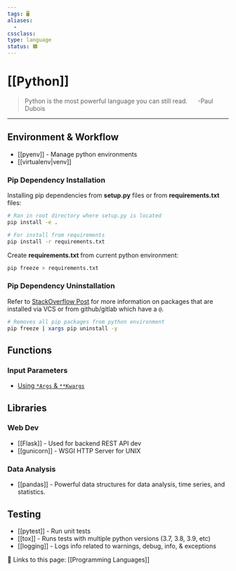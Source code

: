 ```yaml
---
tags: 🖥️
aliases:
  - 
cssclass:
type: language
status: 🟧
---
```


# [[Python]]

  >Python is the most powerful language you can still read.
  > &nbsp;&nbsp;&nbsp;&nbsp; -Paul Dubois

---

## Environment & Workflow

- [[pyenv]] - Manage python environments
- [[virtualenv|venv]]

### Pip Dependency Installation

Installing pip dependencies from **setup.py** files or from **requirements.txt** files:

```bash
# Ran in root directory where setup.py is located
pip install -e .

# For install from requirements
pip install -r requirements.txt
```

Create **requirements.txt** from current python environment:

```bash
pip freeze > requirements.txt
```

### Pip Dependency Uninstallation

Refer to [StackOverflow Post](https://stackoverflow.com/questions/11248073/how-do-i-remove-all-packages-installed-by-pip) for more information on packages that are installed via VCS or from github/gitlab which have a `@`.

```bash
# Removes all pip packages from python environment
pip freeze | xargs pip uninstall -y
```


## Functions 

### Input Parameters

- [Using `*Args` & `**Kwargs`](https://www.programiz.com/python-programming/args-and-kwargs#:~:text=*args%20passes%20variable%20number%20of,a%20dictionary%20can%20be%20performed.)

## Libraries

### Web Dev

- [[Flask]] - Used for backend REST API dev
- [[gunicorn]] - WSGI HTTP Server for UNIX

### Data Analysis

- [[pandas]] - Powerful data structures for data analysis, time series, and statistics.

## Testing

- [[pytest]] - Run unit tests
- [[tox]] - Runs tests with multiple python versions (3.7, 3.8, 3.9, etc)
- [[logging]] - Logs info related to warnings, debug, info, & exceptions




🔗 Links to this page:
[[Programming Languages]]